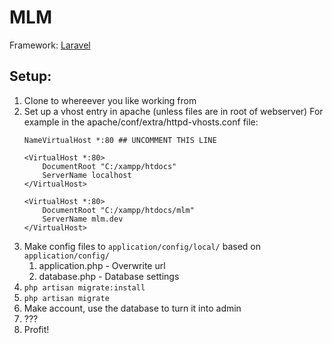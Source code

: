 MLM
===
Framework: [Laravel](http://laravel.com/docs)

Setup:
------

1. Clone to whereever you like working from
2. Set up a vhost entry in apache (unless files are in root of webserver)
    For example in the apache/conf/extra/httpd-vhosts.conf file:
    ```
	NameVirtualHost *:80 ## UNCOMMENT THIS LINE
	
    <VirtualHost *:80>
		DocumentRoot "C:/xampp/htdocs"
		ServerName localhost
	</VirtualHost>
	
	<VirtualHost *:80>
		DocumentRoot "C:/xampp/htdocs/mlm"
		ServerName mlm.dev
	</VirtualHost>
    ```
3. Make config files to `application/config/local/` based on `application/config/`
    1. application.php - Overwrite url
    2. database.php - Database settings
4. `php artisan migrate:install`
5. `php artisan migrate`
6. Make account, use the database to turn it into admin
7. ???
8. Profit!